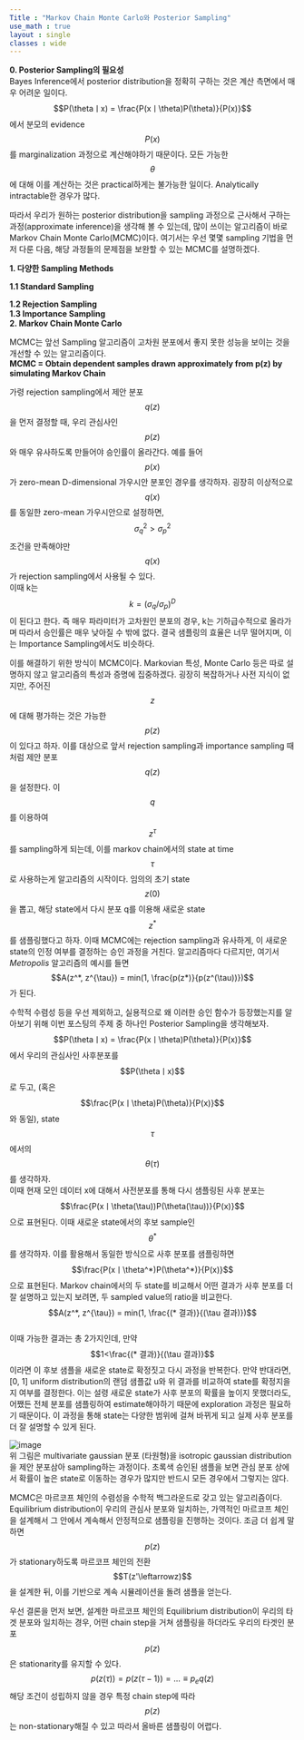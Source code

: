 ```yaml
---
Title : "Markov Chain Monte Carlo와 Posterior Sampling"
use_math : true
layout : single
classes : wide
---
```


**0. Posterior Sampling의 필요성**  
Bayes Inference에서 posterior distribution을 정확히 구하는 것은 계산 측면에서 매우 어려운 일이다. 
$$P(\thetaㅣx) = \frac{P(xㅣ\theta)P(\theta)}{P(x)}$$에서 분모의 evidence $$P(x)$$를 marginalization 과정으로 계산해야하기 때문이다.
모든 가능한 $$\theta$$에 대해 이를 계산하는 것은 practical하게는 불가능한 일이다. Analytically intractable한 경우가 많다. 

따라서 우리가 원하는 posterior distribution을 sampling 과정으로 근사해서 구하는 과정(approximate inference)을 생각해 볼 수 있는데, 
많이 쓰이는 알고리즘이 바로 Markov Chain Monte Carlo(MCMC)이다. 여기서는 우선 몇몇 sampling 기법을 먼저 다룬 다음, 
해당 과정들의 문제점을 보완할 수 있는 MCMC를 설명하겠다.  

**1. 다양한 Sampling Methods**  

**1.1 Standard Sampling**  

**1.2 Rejection Sampling**  
**1.3 Importance Sampling**  
**2. Markov Chain Monte Carlo**  

MCMC는 앞선 Sampling 알고리즘이 고차원 분포에서 좋지 못한 성능을 보이는 것을 개선할 수 있는 알고리즘이다.  
**MCMC = Obtain dependent samples drawn approximately from p(z) by simulating Markov Chain**
  
가령 rejection sampling에서 제안 분포 $$q(z)$$을 먼저 결정할 때, 우리 관심사인 $$p(z)$$와 매우 유사하도록 만들어야 승인률이 올라간다. 
예를 들어 $$p(x)$$가 zero-mean D-dimensional 가우시안 분포인 경우를 생각하자. 굉장히 이상적으로 $$q(x)$$를 동일한 zero-mean 가우시안으로 설정하면, 
$$\sigma_q^2 > \sigma_p^2$$ 조건을 만족해야만 $$q(x)$$가 rejection sampling에서 사용될 수 있다.  
이때 k는 $$k=({\sigma_q}/{\sigma_p})^D$$이 된다고 한다. 즉 매우 파라미터가 고차원인 분포의 경우, 
k는 기하급수적으로 올라가며 따라서 승인률은 매우 낮아질 수 밖에 없다. 결국 샘플링의 효율은 너무 떨어지며, 이는 Importance Sampling에서도 비슷하다. 
  
이를 해결하기 위한 방식이 MCMC이다. Markovian 특성, Monte Carlo 등은 따로 설명하지 않고 알고리즘의 특성과 증명에 집중하겠다. 
굉장히 복잡하거나 사전 지식이 없지만, 주어진 $$z$$에 대해 평가하는 것은 가능한 $$p(z)$$이 있다고 하자. 이를 대상으로 앞서 rejection sampling과 importance sampling 때처럼 제안 분포 $$q(z)$$을 설정한다. 이 $$q$$를 이용하여 $$z^{\tau}$$를 sampling하게 되는데, 
이를 markov chain에서의 state at time $$\tau$$로 사용하는게 알고리즘의 시작이다. 
임의의 초기 state $$z(0)$$을 뽑고, 
해당 state에서 다시 분포 q를 이용해 새로운 state $$z^*$$를 샘플링했다고 하자. 
이때 MCMC에는 rejection sampling과 유사하게, 이 새로운 state의 인정 여부를 결정하는 승인 과정을 거친다. 
알고리즘마다 다르지만, 여기서 *Metropolis* 알고리즘의 예시를 들면  
$$A(z^*, z^{\tau}) = min(1, \frac{p(z*)}{p(z^(\tau))})$$가 된다.  
  
수학적 수렴성 등을 우선 제외하고, 실용적으로 왜 이러한 승인 함수가 등장했는지를 알아보기 위해 이번 포스팅의 주제 중 하나인 Posterior Sampling을 생각해보자.
$$P(\thetaㅣx) = \frac{P(xㅣ\theta)P(\theta)}{P(x)}$$에서 우리의 관심사인 사후분포를 $$P(\thetaㅣx)$$로 두고, 
(혹은 $$\frac{P(xㅣ\theta)P(\theta)}{P(x)}$$와 동일), state $$\tau$$에서의 $$\theta(\tau)$$를 생각하자.  
이때 현재 모인 데이터 x에 대해서 사전분포를 통해 다시 샘플링된 사후 분포는 $$\frac{P(xㅣ\theta(\tau))P(\theta(\tau))}{P(x)}$$으로 표현된다. 
이때 새로운 state에서의 후보 sample인 $$\theta^*$$를 생각하자. 이를 활용해서 동일한 방식으로 사후 분포를 샘플링하면 
$$\frac{P(xㅣ\theta^*)P(\theta^*)}{P(x)}$$으로 표현된다. 
Markov chain에서의 두 state를 비교해서 어떤 결과가 사후 분포를 더 잘 설명하고 있는지 보려면, 두 sampled value의 ratio을 비교한다.
$$A(z^*, z^{\tau}) = min(1, \frac{(* 결과)}{(\tau 결과)})$$  
이때 가능한 결과는 총 2가지인데, 만약 $$1<\frac{(* 결과)}{(\tau 결과)}$$이라면 이 후보 샘플을 새로운 state로 확정짓고 다시 과정을 반복한다. 
만약 반대라면, [0, 1] uniform distribution의 랜덤 샘플값 u와 위 결과를 비교하여 state를 확정지을지 여부를 결정한다.
이는 설령 새로운 state가 사후 분포의 확률을 높이지 못했더라도, 어쨌든 전체 분포를 샘플링하여 estimate해야하기 때문에 exploration 과정은 필요하기 때문이다. 이 과정을 통해 state는 다양한 범위에 걸쳐 바뀌게 되고 실제 사후 분포를 더 잘 설명할 수 있게 된다.  

![image](https://user-images.githubusercontent.com/46081019/54412028-98dcf600-4734-11e9-9798-576f8893dede.png)  
위 그림은 multivariate gaussian 분포 (타원형)을 isotropic gaussian distribution을 제안 분포삼아 sampling하는 과정이다. 
초록색 승인된 샘플을 보면 관심 분포 상에서 확률이 높은 state로 이동하는 경우가 많지만 반드시 모든 경우에서 그렇지는 않다.  
   
MCMC은 마르코프 체인의 수렴성을 수학적 백그라운드로 갖고 있는 알고리즘이다. Equilibrium distribution이 우리의 관심사 분포와 일치하는, 
가역적인 마르코프 체인을 설계해서 그 안에서 계속해서 안정적으로 샘플링을 진행하는 것이다. 
조금 더 쉽게 말하면 $$p(z)$$가 stationary하도록 마르코프 체인의 전환 $$T(z'\leftarrowz)$$을 설계한 뒤, 이를 기반으로 계속 시뮬레이션을 돌려 
샘플을 얻는다.  
  
우선 결론을 먼저 보면, 설계한 마르코프 체인의 Equilibrium distribution이 우리의 타겟 분포와 일치하는 경우, 어떤 chain step을 거쳐 샘플링을 하더라도 우리의 타겟인 분포 $$p(z)$$은 stationarity를 유지할 수 있다.
$$p(z(\tau)) = p(z(\tau-1)) = ... \equiv p_eq(z)$$
해당 조건이 성립하지 않을 경우 특정 chain step에 따라 $$p(z)$$는 non-stationary해질 수 있고 따라서 올바른 샘플링이 어렵다. 

